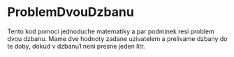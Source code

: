 # ProblemDvouDzbanu
Tento kod pomoci jednoduche matematiky a par podminek resi problem dvou dzbanu. Mame dve hodnoty zadane uzivatelem a prelivame dzbany do te doby, dokud v dzbanu1 neni presne jeden litr.
